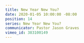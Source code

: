 ```yaml
---
title: New Year New You?
date: 2020-01-05 10:00:00 -08:00
position: 14
series: New Year New You?
communicator: Pastor Jason Graves
vimeo_id: 383100149
---
```


